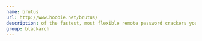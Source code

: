 ```yaml
---
name: brutus
url: http://www.hoobie.net/brutus/
description: of the fastest, most flexible remote password crackers you can get your hands on. URL : http://www.hoobie.net/brutus/ Groups : blackarch blackarch-windows blackarch-cracker
group: blackarch
---
```

